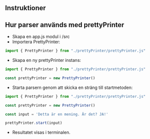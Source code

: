 ## Instruktioner

## Hur parser används med prettyPrinter
* Skapa en app.js modul i /src
* Importera PrettyPrinter:
```javascript
import { PrettyPrinter } from "./prettyPrinter/prettyPrinter.js"
```
* Skapa en ny prettyPrinter instans:
```javascript
import { PrettyPrinter } from "./prettyPrinter/prettyPrinter.js"

const prettyPrinter = new PrettyPrinter()
```
* Starta parsern genom att skicka en sträng till startmetoden:
```javascript
import { PrettyPrinter } from "./prettyPrinter/prettyPrinter.js"

const prettyPrinter = new PrettyPrinter()

const input = 'Detta är en mening. Är det? JA!'

prettyPrinter.start(input)
```
* Resultatet visas i terminalen.